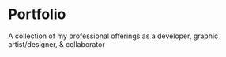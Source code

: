 # Portfolio
A collection of my professional offerings as a developer, graphic artist/designer, &amp; collaborator
